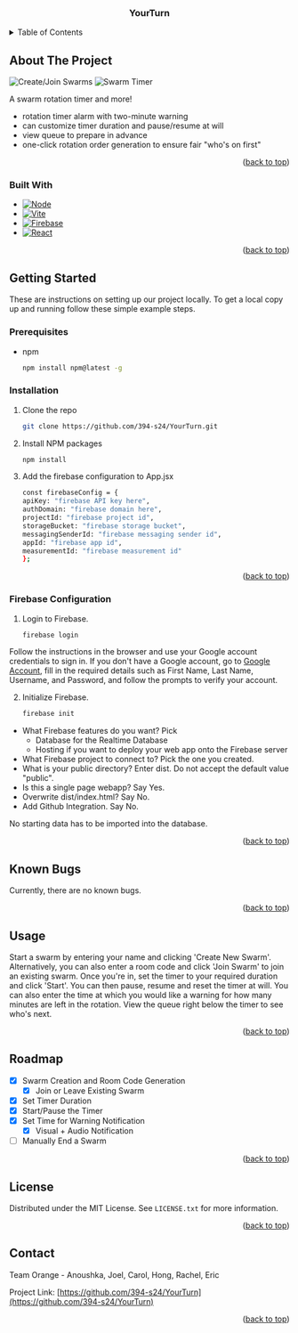 <!-- PROJECT LOGO -->
<br />
<div align="center">
  <h3 align="center">YourTurn</h3>
</div>


<!-- TABLE OF CONTENTS -->
<details>
  <summary>Table of Contents</summary>
  <ol>
    <li>
      <a href="#about-the-project">About The Project</a>
      <ul>
        <li><a href="#built-with">Built With</a></li>
      </ul>
    </li>
    <li>
      <a href="#getting-started">Getting Started</a>
      <ul>
        <li><a href="#prerequisites">Prerequisites</a></li>
        <li><a href="#installation">Installation</a></li>
      </ul>
    </li>
    <li><a href="#usage">Usage</a></li>
    <li><a href="#roadmap">Roadmap</a></li>
    <li><a href="#contributing">Contributing</a></li>
    <li><a href="#license">License</a></li>
    <li><a href="#contact">Contact</a></li>
    <li><a href="#acknowledgments">Acknowledgments</a></li>
  </ol>
</details>



<!-- ABOUT THE PROJECT -->
## About The Project

![Create/Join Swarms](https://github.com/394-s24/YourTurn/assets/70890097/e0fcd287-ff3f-4a7d-bf00-3fa1037d2270)
![Swarm Timer](https://github.com/394-s24/YourTurn/assets/70890097/5b7966b0-6f57-4a04-9fc5-46ed9df2227c)

A swarm rotation timer and more!
* rotation timer alarm with two-minute warning
* can customize timer duration and pause/resume at will
* view queue to prepare in advance
* one-click rotation order generation to ensure fair "who's on first"

<p align="right">(<a href="#readme-top">back to top</a>)</p>


### Built With

* [![Node][Node.js]][Node-url]
* [![Vite][Vite React Template]][vite-url]
* [![Firebase][Firebase]][Firebase-url]
* [![React][React.js]][React-url]

<p align="right">(<a href="#readme-top">back to top</a>)</p>


<!-- GETTING STARTED -->
## Getting Started

These are instructions on setting up our project locally.
To get a local copy up and running follow these simple example steps.

### Prerequisites

* npm
  ```sh
  npm install npm@latest -g
  ```

### Installation

1. Clone the repo
   ```sh
   git clone https://github.com/394-s24/YourTurn.git
   ```
2. Install NPM packages
   ```sh
   npm install
   ```
3. Add the firebase configuration to App.jsx
   ```sh
   const firebaseConfig = {
   apiKey: "firebase API key here",
   authDomain: "firebase domain here",
   projectId: "firebase project id",
   storageBucket: "firebase storage bucket",
   messagingSenderId: "firebase messaging sender id",
   appId: "firebase app id",
   measurementId: "firebase measurement id"
   };
   ```
   
<p align="right">(<a href="#readme-top">back to top</a>)</p>

### Firebase Configuration
1. Login to Firebase.
   ```sh
   firebase login
   ```
Follow the instructions in the browser and use your Google account credentials to sign in.
If you don't have a Google account, go to [Google Account](https://accounts.google.com/signup), fill in the required details such as First Name, Last Name, Username, and Password, and follow the prompts to verify your account.

2. Initialize Firebase.
   ```sh
   firebase init
   ```
* What Firebase features do you want? Pick
    - Database for the Realtime Database
    - Hosting if you want to deploy your web app onto the Firebase server
* What Firebase project to connect to? Pick the one you created. 
* What is your public directory? Enter dist. Do not accept the default value "public".
* Is this a single page webapp? Say Yes.
* Overwrite dist/index.html? Say No.
* Add Github Integration. Say No. 

No starting data has to be imported into the database. 

<p align="right">(<a href="#readme-top">back to top</a>)</p>

## Known Bugs
Currently, there are no known bugs.

<p align="right">(<a href="#readme-top">back to top</a>)</p>

<!-- USAGE EXAMPLES -->
## Usage

Start a swarm by entering your name and clicking 'Create New Swarm'. Alternatively, you can also enter a room code and click 'Join Swarm' to join an existing swarm. Once you're in, set the timer to your required duration and click 'Start'. You can then pause, resume and reset the timer at will. You can also enter the time at which you would like a warning for how many minutes are left in the rotation. View the queue right below the timer to see who's next. 

<p align="right">(<a href="#readme-top">back to top</a>)</p>

<!-- ROADMAP -->
## Roadmap

- [x] Swarm Creation and Room Code Generation
    - [x] Join or Leave Existing Swarm
- [x] Set Timer Duration
- [x] Start/Pause the Timer
- [x] Set Time for Warning Notification
    - [x] Visual + Audio Notification
- [ ] Manually End a Swarm

<p align="right">(<a href="#readme-top">back to top</a>)</p>

<!-- LICENSE -->
## License

Distributed under the MIT License. See `LICENSE.txt` for more information.

<p align="right">(<a href="#readme-top">back to top</a>)</p>

<!-- CONTACT -->
## Contact

Team Orange - Anoushka, Joel, Carol, Hong, Rachel, Eric

Project Link: [https://github.com/394-s24/YourTurn](https://github.com/394-s24/YourTurn)

<p align="right">(<a href="#readme-top">back to top</a>)</p>


<!-- MARKDOWN LINKS & IMAGES -->
<!-- https://www.markdownguide.org/basic-syntax/#reference-style-links -->
[contributors-shield]: https://img.shields.io/github/contributors/394-s24/YourTurn.svg?style=for-the-badge
[contributors-url]: https://github.com/394-s24/YourTurn/graphs/contributors
[forks-shield]: https://img.shields.io/github/forks/394-s24/YourTurn.svg?style=for-the-badge
[forks-url]: https://github.com/394-s24/YourTurn/network/members
[stars-shield]: https://img.shields.io/github/stars/394-s24/YourTurn.svg?style=for-the-badge
[stars-url]: https://github.com/394-s24/YourTurn/stargazers
[issues-shield]: https://img.shields.io/github/issues/394-s24/YourTurn.svg?style=for-the-badge
[issues-url]: https://github.com/394-s24/YourTurn/issues
[license-shield]: https://img.shields.io/github/license/394-s24/YourTurn.svg?style=for-the-badge
[license-url]: https://github.com/394-s24/YourTurn/blob/master/LICENSE.txt
[linkedin-shield]: https://img.shields.io/badge/-LinkedIn-black.svg?style=for-the-badge&logo=linkedin&colorB=555
[linkedin-url]: https://linkedin.com/in/linkedin_username
[product-screenshot]: images/screenshot.png
[Next.js]: https://img.shields.io/badge/next.js-000000?style=for-the-badge&logo=nextdotjs&logoColor=white
[Next-url]: https://nextjs.org/
[React.js]: https://img.shields.io/badge/React-20232A?style=for-the-badge&logo=react&logoColor=61DAFB
[React-url]: https://reactjs.org/
[Node.js]: https://img.shields.io/badge/Node.js-43853D?style=for-the-badge&logo=node.js&logoColor=white
[Node-url]: https://nodejs.org/
[Firebase]: https://img.shields.io/badge/Firebase-FFCA28?style=for-the-badge&logo=firebase&logoColor=white
[Firebase-url]: https://firebase.google.com/
[Vite React Template]: https://img.shields.io/badge/Vite-646CFF?style=for-the-badge&logo=vite&logoColor=FFD400
[vite-url]: https://vitejs.dev/

